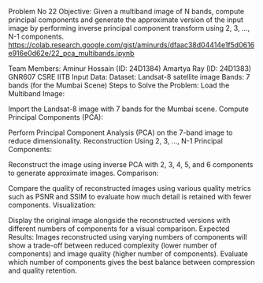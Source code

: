 Problem No 22
Objective:
Given a multiband image of N bands, compute principal components and generate the approximate version of the input image by performing inverse principal component transform using 2, 3, ..., N-1 components.
https://colab.research.google.com/gist/aminurds/dfaac38d04414e1f5d0616e916e0d62e/22_pca_multibands.ipynb

Team Members:
Aminur Hossain (ID: 24D1384)
Amartya Ray (ID: 24D1383)
GNR607
CSRE IITB
Input Data:
Dataset: Landsat-8 satellite image
Bands: 7 bands (for the Mumbai Scene)
Steps to Solve the Problem:
Load the Multiband Image:

Import the Landsat-8 image with 7 bands for the Mumbai scene.
Compute Principal Components (PCA):

Perform Principal Component Analysis (PCA) on the 7-band image to reduce dimensionality.
Reconstruction Using 2, 3, ..., N-1 Principal Components:

Reconstruct the image using inverse PCA with 2, 3, 4, 5, and 6 components to generate approximate images.
Comparison:

Compare the quality of reconstructed images using various quality metrics such as PSNR and SSIM to evaluate how much detail is retained with fewer components.
Visualization:

Display the original image alongside the reconstructed versions with different numbers of components for a visual comparison.
Expected Results:
Images reconstructed using varying numbers of components will show a trade-off between reduced complexity (lower number of components) and image quality (higher number of components).
Evaluate which number of components gives the best balance between compression and quality retention.
